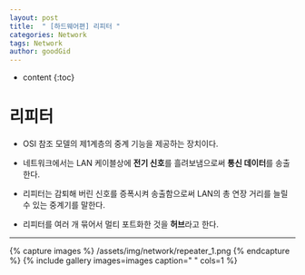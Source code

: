 ```yaml
---
layout: post
title:  " [하드웨어편] 리피터 "
categories: Network
tags: Network
author: goodGid
---
```

* content
{:toc}


# 리피터

* OSI 참조 모델의 제1계층의 중계 기능을 제공하는 장치이다.

* 네트워크에서는 LAN 케이블상에 <b>전기 신호</b>를 흘려보냄으로써 <b>통신 데이터</b>를 송출한다.

* 리피터는 감퇴해 버린 신호를 증폭시켜 송출함으로써 LAN의 총 연장 거리를 늘릴 수 있는 중계기를 말한다.

* 리피터를 여러 개 묶어서 멀티 포트화한 것을 <b>허브</b>라고 한다.



---

{% capture images %}
    /assets/img/network/repeater_1.png
{% endcapture %}
{% include gallery images=images caption=" " cols=1 %}

